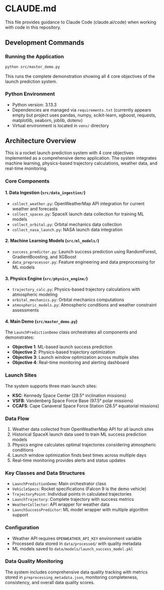 # CLAUDE.md

This file provides guidance to Claude Code (claude.ai/code) when working with code in this repository.

## Development Commands

### Running the Application
```bash
python src/master_demo.py
```
This runs the complete demonstration showing all 4 core objectives of the launch prediction system.

### Python Environment
- Python version: 3.13.3
- Dependencies are managed via `requirements.txt` (currently appears empty but project uses pandas, numpy, scikit-learn, xgboost, requests, matplotlib, seaborn, joblib, dotenv)
- Virtual environment is located in `venv/` directory

## Architecture Overview

This is a rocket launch prediction system with 4 core objectives implemented as a comprehensive demo application. The system integrates machine learning, physics-based trajectory calculations, weather data, and real-time monitoring.

### Core Components

#### 1. Data Ingestion (`src/data_ingestion/`)
- `collect_weather.py`: OpenWeatherMap API integration for current weather and forecasts
- `collect_spacex.py`: SpaceX launch data collection for training ML models  
- `collect_orbital.py`: Orbital mechanics data collection
- `collect_nasa_launch.py`: NASA launch data integration

#### 2. Machine Learning Models (`src/ml_models/`)
- `success_predictor.py`: Launch success prediction using RandomForest, GradientBoosting, and XGBoost
- `data_preprocessor.py`: Feature engineering and data preprocessing for ML models

#### 3. Physics Engine (`src/physics_engine/`)
- `trajectory_calc.py`: Physics-based trajectory calculations with atmospheric modeling
- `orbital_mechanics.py`: Orbital mechanics computations
- `atmospheric_models.py`: Atmospheric conditions and weather constraint assessments

#### 4. Main Demo (`src/master_demo.py`)
The `LaunchPredictionDemo` class orchestrates all components and demonstrates:
- **Objective 1**: ML-based launch success prediction
- **Objective 2**: Physics-based trajectory optimization  
- **Objective 3**: Launch window optimization across multiple sites
- **Objective 4**: Real-time monitoring and alerting dashboard

### Launch Sites
The system supports three main launch sites:
- **KSC**: Kennedy Space Center (28.5° inclination missions)
- **VSFB**: Vandenberg Space Force Base (97.5° polar missions)
- **CCAFS**: Cape Canaveral Space Force Station (28.5° equatorial missions)

### Data Flow
1. Weather data collected from OpenWeatherMap API for all launch sites
2. Historical SpaceX launch data used to train ML success prediction models
3. Physics engine calculates optimal trajectories considering atmospheric conditions
4. Launch window optimization finds best times across multiple days
5. Real-time monitoring provides alerts and status updates

### Key Classes and Data Structures
- `LaunchPredictionDemo`: Main orchestrator class
- `VehicleSpecs`: Rocket specifications (Falcon 9 is the demo vehicle)
- `TrajectoryPoint`: Individual points in calculated trajectories  
- `LaunchTrajectory`: Complete trajectory with success metrics
- `WeatherCollector`: API wrapper for weather data
- `LaunchSuccessPredictor`: ML model wrapper with multiple algorithm support

### Configuration
- Weather API requires `OPENWEATHER_API_KEY` environment variable
- Processed data stored in `data/processed/` with quality metadata
- ML models saved to `data/models/launch_success_model.pkl`

### Data Quality Monitoring
The system includes comprehensive data quality tracking with metrics stored in `preprocessing_metadata.json`, monitoring completeness, consistency, and overall data quality scores.